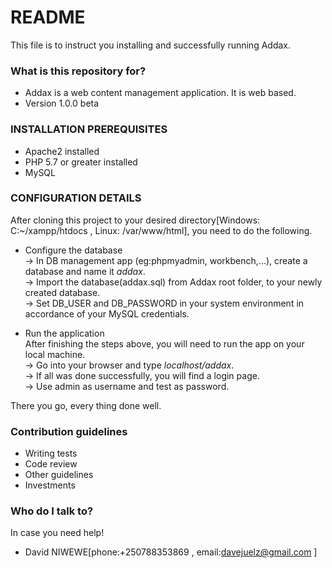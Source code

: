 # README #

This file is to instruct you installing and successfully running Addax.

### What is this repository for? ###

* Addax is a web content management application. It is web based.
* Version 1.0.0 beta

### INSTALLATION PREREQUISITES ###

* Apache2 installed
* PHP 5.7 or greater installed
* MySQL

### CONFIGURATION DETAILS ###
After cloning this project to your desired directory[Windows: C:~/xampp/htdocs , Linux: /var/www/html], you need to do the following.  
  
* Configure the database  
-> In DB management app (eg:phpmyadmin, workbench,...), create a database and name it _addax_.   
-> Import the database(addax.sql) from Addax root folder, to your newly created database.  
-> Set DB_USER and DB_PASSWORD in your system environment in accordance of your MySQL credentials.

* Run the application  
After finishing the steps above, you will need to run the app on your local machine.  
-> Go into your browser and type _localhost/addax_.  
-> If all was done successfully, you will find a login page.   
-> Use admin as username and test as password.  
  
There you go, every thing done well.  
### Contribution guidelines ###  
  
* Writing tests  
* Code review  
* Other guidelines  
* Investments  
  
### Who do I talk to? ###  
In case you need help!  
  
* David NIWEWE[phone:+250788353869 , email:davejuelz@gmail.com ]